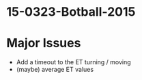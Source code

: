 # 15-0323-Botball-2015

# Major Issues

- Add a timeout to the ET turning / moving
- (maybe) average ET values
